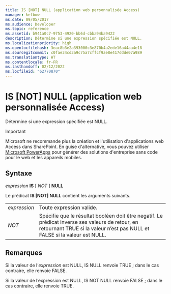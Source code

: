 ```yaml
---
title: IS [NOT] NULL (application web personnalisée Access)
manager: kelbow
ms.date: 09/05/2017
ms.audience: Developer
ms.topic: reference
ms.assetid: b941a0c7-9753-4920-bb6d-cbba94ba9422
description: Détermine si une expression spécifiée est NULL.
ms.localizationpriority: high
ms.openlocfilehash: 3eac8b3e2a393000c3e870b4a2ede16a44aa4e18
ms.sourcegitcommit: c0fae34cd3a9c75a7cffcf9ae8e417ddde07a989
ms.translationtype: HT
ms.contentlocale: fr-FR
ms.lasthandoff: 02/12/2022
ms.locfileid: "62770870"
---
```

# <a name="is-not-null-access-custom-web-app"></a>IS [NOT] NULL (application web personnalisée Access)

Détermine si une expression spécifiée est NULL.
  
> [!IMPORTANT]
> Microsoft ne recommande plus la création et l'utilisation d'applications web Access dans SharePoint. En guise d'alternative, vous pouvez utiliser [Microsoft PowerApps](https://powerapps.microsoft.com/) pour générer des solutions d'entreprise sans code pour le web et les appareils mobiles.
  
## <a name="syntax"></a>Syntaxe

 *expression* **IS** [  *NOT*  ] **NULL**
  
Le prédicat **IS [NOT] NULL** contient les arguments suivants.
  
|||
|:-----|:-----|
| *expression*  <br/> |Toute expression valide. |
| *NOT*  <br/> |Spécifie que le résultat booléen doit être negatif. Le prédicat inverse ses valeurs de retour, en retournant TRUE si la valeur n’est pas NULL et FALSE si la valeur est NULL. |
   
## <a name="remarks"></a>Remarques

Si la valeur de l’*expression* est NULL, IS NULL renvoie TRUE ; dans le cas contraire, elle renvoie FALSE.
  
Si la valeur de l’expression est NULL, IS NOT NULL renvoie FALSE ; dans le cas contraire, elle renvoie TRUE.
  